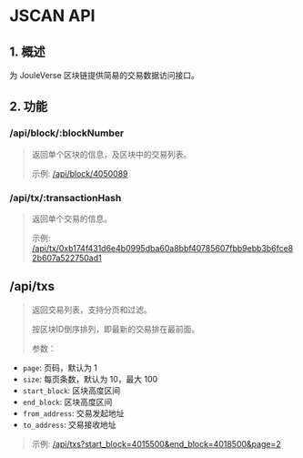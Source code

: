 # JSCAN API

## 1. 概述

为 JouleVerse 区块链提供简易的交易数据访问接口。

## 2. 功能

### /api/block/:blockNumber

> 返回单个区块的信息，及区块中的交易列表。
> 
> 示例: [/api/block/4050089](/api/block/4050089)

### /api/tx/:transactionHash

> 返回单个交易的信息。
>
> 示例: [/api/tx/0xb174f431d6e4b0995dba60a8bbf40785607fbb9ebb3b6fce82b607a522750ad1](/api/tx/0xb174f431d6e4b0995dba60a8bbf40785607fbb9ebb3b6fce82b607a522750ad1)

## /api/txs

> 返回交易列表，支持分页和过滤。
>
> 按区块ID倒序排列，即最新的交易排在最前面。
>
> 参数：
- `page`: 页码，默认为 1
- `size`: 每页条数，默认为 10，最大 100
- `start_block`: 区块高度区间
- `end_block`: 区块高度区间
- `from_address`: 交易发起地址
- `to_address`: 交易接收地址

> 示例: [/api/txs?start_block=4015500&end_block=4018500&page=2](/api/txs?start_block=4015500&end_block=4018500&page=2)
